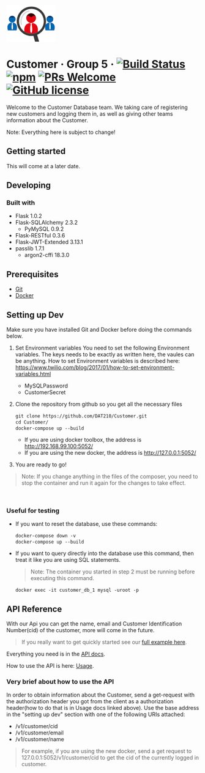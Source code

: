 ![Logo of the project](docs/images/Customer_logo.png)

# Customer &middot; Group 5 &middot; [![Build Status](https://img.shields.io/travis/npm/npm/latest.svg?style=flat-square)](https://travis-ci.org/npm/npm) [![npm](https://img.shields.io/npm/v/npm.svg?style=flat-square)](https://www.npmjs.com/package/npm) [![PRs Welcome](https://img.shields.io/badge/PRs-welcome-brightgreen.svg?style=flat-square)](http://makeapullrequest.com) [![GitHub license](https://img.shields.io/badge/license-MIT-blue.svg?style=flat-square)](https://github.com/your/your-project/blob/master/LICENSE)

Welcome to the Customer Database team. We taking care of registering new customers and logging them in, as well as giving other teams information about the Customer.

Note: Everything here is subject to change!

## Getting started
This will come at a later date.

## Developing
### Built with
* Flask 1.0.2
* Flask-SQLAlchemy 2.3.2
    * PyMySQL 0.9.2
* Flask-RESTful 0.3.6
* Flask-JWT-Extended 3.13.1
* passlib 1.7.1
    * argon2-cffi 18.3.0

## Prerequisites
* [Git](https://git-scm.com/downloads)
* [Docker](https://www.docker.com/get-started)

## Setting up Dev
Make sure you have installed Git and Docker before doing the commands below.

1. Set Environment variables
    You need to set the following Environment variables. The keys needs to be exactly as written here, the vaules can be anything.
    How to set Environment variables is described here: https://www.twilio.com/blog/2017/01/how-to-set-environment-variables.html

    * MySQLPassword
    * CustomerSecret

1. Clone the repository from github so you get all the necessary files

    ```shell
    git clone https://github.com/DAT210/Customer.git
    cd Customer/
    docker-compose up --build
    ```

    * If you are using docker toolbox, the address is  http://192.168.99.100:5052/
    * If you are using the new docker, the address is  http://127.0.0.1:5052/

1. You are ready to go!

> Note: If you change anything in the files of the composer, you need to stop the container and run it again for the changes to take effect.

&nbsp;

### Useful for testing

* If you want to reset the database, use these commands:
    ```shell
    docker-compose down -v
    docker-compose up --build
    ```
* If you want to query directly into the database use this command, then treat it like you are using SQL statements.
    > Note: The container you started in step 2 must be running before executing this command.

    ```shell
    docker exec -it customer_db_1 mysql -uroot -p
    ```

## API Reference

With our Api you can get the name, email and Customer Identification Number(cid) of the customer, more will come in the future.

> If you really want to get quickly started see our [full example here](docs/usage.md#full-example).

Everything you need is in the [API docs](docs/).

How to use the API is here: [Usage](docs/usage.md).

### Very brief about how to use the API

In order to obtain information about the Customer, send a get-request with the authorization header you got from the client as a authorization header(how to do that is in Usage docs linked above). Use the base address in the "setting up dev" section with one of the following URIs attached:

* /v1/customer/cid
* /v1/customer/email
* /v1/customer/name

> For example, if you are using the new docker, send a get request to 127.0.0.1:5052/v1/customer/cid to get the cid of the currently logged in customer.